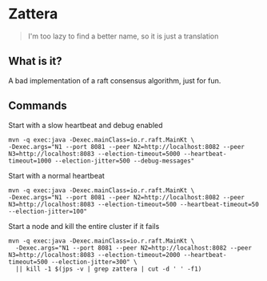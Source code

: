 # Zattera

> I'm too lazy to find a better name, so it is just a translation

## What is it?
A bad implementation of a raft consensus algorithm, just for fun.

## Commands

Start with a slow heartbeat and debug enabled
```shell
mvn -q exec:java -Dexec.mainClass=io.r.raft.MainKt \
-Dexec.args="N1 --port 8081 --peer N2=http://localhost:8082 --peer N3=http://localhost:8083 --election-timeout=5000 --heartbeat-timeout=1000 --election-jitter=500 --debug-messages"
```

Start with a normal heartbeat
```shell
mvn -q exec:java -Dexec.mainClass=io.r.raft.MainKt \
-Dexec.args="N1 --port 8081 --peer N2=http://localhost:8082 --peer N3=http://localhost:8083 --election-timeout=500 --heartbeat-timeout=50 --election-jitter=100"
```

Start a node and kill the entire cluster if it fails
```shell
mvn -q exec:java -Dexec.mainClass=io.r.raft.MainKt \
  -Dexec.args="N1 --port 8081 --peer N2=http://localhost:8082 --peer N3=http://localhost:8083 --election-timeout=2000 --heartbeat-timeout=500 --election-jitter=300" \
  || kill -1 $(jps -v | grep zattera | cut -d ' ' -f1)
```